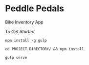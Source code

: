# Peddle Pedals
Bike Inventory App

*To Get Started*
```
npm install -g gulp
```
```
cd PROJECT_DIRECTORY/ && npm install
```
```
gulp serve
```

